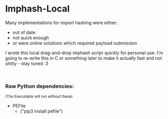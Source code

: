 # Imphash-Local
Many implementations for import hashing were either:
- out of date
- not quick enough
- or were online solutions which required payload submission

I wrote this local drag-and-drop imphash script quickly for personal use. I'm going to re-write this in C or something later to make it actually fast and not shitty - stay tuned :3
 
&nbsp;

### Raw Python dependencies:
<sup>(The Executable will run without these)</sup>
- PEFile
    - ("pip3 install pefile")
